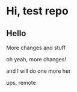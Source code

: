# Hi, test repo

## Hello
More changes and stuff 

oh yeah, more changes!

and I will do one more her


ups, remote


